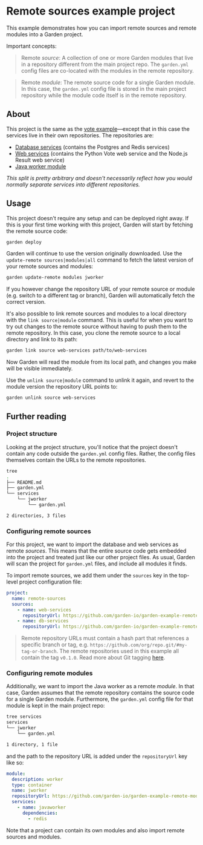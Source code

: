 # Remote sources example project

This example demonstrates how you can import remote sources and remote modules into a Garden project.

Important concepts:

> Remote _source_: A collection of one or more Garden modules that live in a repository different from the main project repo. The `garden.yml` config files are co-located with the modules in the remote repository.

> Remote _module_: The remote source code for a single Garden module. In this case, the `garden.yml` config file is stored in the main project repository while the module code itself is in the remote repository.

## About

This project is the same as the [vote example](https://github.com/garden-io/garden/tree/v0.9.0/examples/vote)—except that in this case the services live in their own repositories. The repositories are:

* [Database services](https://github.com/garden-io/garden-example-remote-sources-db-services) (contains the Postgres and Redis services)
* [Web services](https://github.com/garden-io/garden-example-remote-sources-web-services) (contains the Python Vote web service and the Node.js Result web service)
* [Java worker module](https://github.com/garden-io/garden-example-remote-module-jworker)

_This split is pretty arbitrary and doesn't necessarily reflect how you would normally separate services into different repositories._

## Usage

This project doesn't require any setup and can be deployed right away. If this is your first time working with this project, Garden will start by fetching the remote source code:
```sh
garden deploy
```
Garden will continue to use the version originally downloaded. Use the `update-remote sources|modules|all` command to fetch the latest version of your remote sources and modules:
```sh
garden update-remote modules jworker
```
If you however change the repository URL of your remote source or module (e.g. switch to a different tag or branch), Garden will automatically fetch the correct version.

It's also possible to link remote sources and modules to a local directory with the `link source|module` command. This is useful for when you want to try out changes to the remote source without having to push them to the remote repository. In this case, you clone the remote source to a local directory and link to its path:
```sh
garden link source web-services path/to/web-services
```
Now Garden will read the module from its local path, and changes you make will be visible immediately.

Use the `unlink source|module` command to unlink it again, and revert to the module version the repository URL points to:
```sh
garden unlink source web-services
```

## Further reading

### Project structure

Looking at the project structure, you'll notice that the project doesn't contain any code outside the `garden.yml` config files. Rather, the config files themselves contain the URLs to the remote repositories.

```sh
tree
.
├── README.md
├── garden.yml
└── services
    └── jworker
        └── garden.yml

2 directories, 3 files
```

### Configuring remote sources

For this project, we want to import the database and web services as remote _sources_. This means that the entire source code gets embedded into the project and treated just like our other project files. As usual, Garden will scan the project for `garden.yml` files, and include all modules it finds.

To import remote sources, we add them under the `sources` key in the top-level project configuration file:

```yaml
project:
  name: remote-sources
  sources:
    - name: web-services
      repositoryUrl: https://github.com/garden-io/garden-example-remote-sources-web-services.git#v0.1.0
    - name: db-services
      repositoryUrl: https://github.com/garden-io/garden-example-remote-sources-db-services.git#v0.1.0
```

> Remote repository URLs must contain a hash part that references a specific branch or tag, e.g. `https://github.com/org/repo.git/#my-tag-or-branch`. The remote repositories used in this example all contain the tag `v0.1.0`. Read more about Git tagging [here](https://git-scm.com/book/en/v2/Git-Basics-Tagging).

### Configuring remote modules

Additionally, we want to import the Java worker as a remote _module_. In that case, Garden assumes that the remote repository contains the source code for a single Garden module. Furthermore, the `garden.yml` config file for that module is kept in the main project repo:
```sh
tree services
services
└── jworker
    └── garden.yml

1 directory, 1 file
```
and the path to the repository URL is added under the `repositoryUrl` key like so:
```yaml
module:
  description: worker
  type: container
  name: jworker
  repositoryUrl: https://github.com/garden-io/garden-example-remote-module-jworker.git#v0.1.0
  services:
    - name: javaworker
      dependencies:
        - redis
```

Note that a project can contain its own modules and also import remote sources and modules.